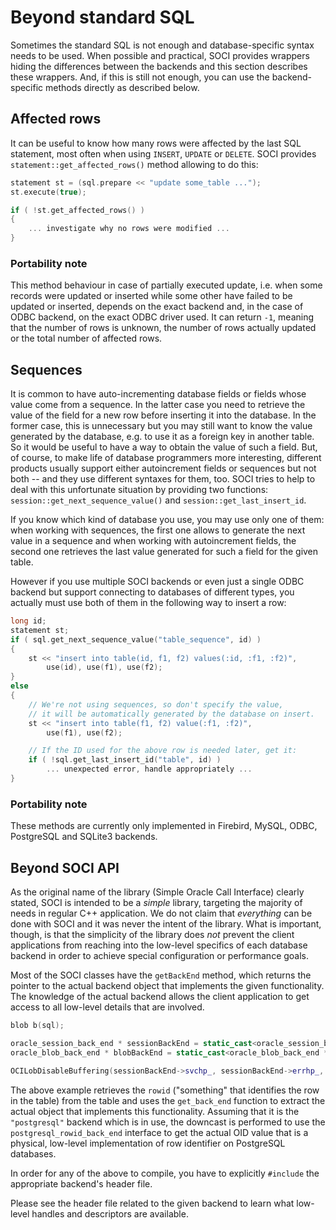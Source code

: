 # Beyond standard SQL

Sometimes the standard SQL is not enough and database-specific syntax needs to be used.
When possible and practical, SOCI provides wrappers hiding the differences between the backends and this section describes these wrappers.
And, if this is still not enough, you can use the backend-specific methods directly as described below.

## Affected rows

It can be useful to know how many rows were affected by the last SQL statement, most often when using `INSERT`, `UPDATE` or `DELETE`.
SOCI provides `statement::get_affected_rows()` method allowing to do this:

```cpp
statement st = (sql.prepare << "update some_table ...");
st.execute(true);

if ( !st.get_affected_rows() )
{
    ... investigate why no rows were modified ...
}
```

### Portability note

This method behaviour in case of partially executed update, i.e. when some records were updated or inserted while some other have failed to be updated or inserted, depends on the exact backend and, in the case of ODBC backend, on the exact ODBC driver used.
It can return `-1`, meaning that the number of rows is unknown, the number of rows actually updated or the total number of affected rows.

## Sequences

It is common to have auto-incrementing database fields or fields whose value come from a sequence.
In the latter case you need to retrieve the value of the field for a new row before inserting it into the database.
In the former case, this is unnecessary but you may still want to know the value generated by the database, e.g. to use it as a foreign key in another table.
So it would be useful to have a way to obtain the value of such a field.
But, of course, to make life of database programmers more interesting, different products usually support either autoincrement fields or sequences but not both -- and they use different syntaxes for them, too.
SOCI tries to help to deal with this unfortunate situation by providing two functions: `session::get_next_sequence_value()` and `session::get_last_insert_id`.

If you know which kind of database you use, you may use only one of them: when working with sequences, the first one allows to generate the next value in a sequence and when working with autoincrement fields, the second one retrieves the last value generated for such a field for the given table.

However if you use multiple SOCI backends or even just a single ODBC backend but support connecting to databases of different types, you actually must use both of them in the following way to insert a row:

```cpp
long id;
statement st;
if ( sql.get_next_sequence_value("table_sequence", id) )
{
    st << "insert into table(id, f1, f2) values(:id, :f1, :f2)",
        use(id), use(f1), use(f2);
}
else
{
    // We're not using sequences, so don't specify the value,
    // it will be automatically generated by the database on insert.
    st << "insert into table(f1, f2) value(:f1, :f2)",
        use(f1), use(f2);

    // If the ID used for the above row is needed later, get it:
    if ( !sql.get_last_insert_id("table", id) )
        ... unexpected error, handle appropriately ...
}
```

### Portability note

These methods are currently only implemented in Firebird, MySQL, ODBC, PostgreSQL and SQLite3 backends.

## Beyond SOCI API

As the original name of the library (Simple Oracle Call Interface) clearly stated, SOCI is intended to be a *simple* library, targeting the majority of needs in regular C++ application.
We do not claim that *everything* can be done with SOCI and it was never the intent of the library.
What is important, though, is that the simplicity of the
library does *not* prevent the client applications from reaching into the low-level specifics of each database backend in order to achieve special configuration or performance goals.

Most of the SOCI classes have the `getBackEnd` method, which returns the pointer to the actual backend object that implements the given functionality.
The knowledge of the actual backend allows the client application to get access to all low-level details that are involved.

```cpp
blob b(sql);

oracle_session_back_end * sessionBackEnd = static_cast<oracle_session_back_end *>(sql.get_back_end());
oracle_blob_back_end * blobBackEnd = static_cast<oracle_blob_back_end *>(b.get_back_end());

OCILobDisableBuffering(sessionBackEnd->svchp_, sessionBackEnd->errhp_, blobBackEnd->lobp_);
```

The above example retrieves the `rowid` ("something" that identifies the row in the table) from the table and uses the `get_back_end` function to extract the actual object that implements this functionality.
Assuming that it is the `"postgresql"` backend which is in use, the downcast is performed to use the `postgresql_rowid_back_end` interface to get the actual OID value that is a physical, low-level implementation of row identifier on PostgreSQL databases.

In order for any of the above to compile, you have to explicitly `#include` the appropriate backend's header file.

Please see the header file related to the given backend to learn what low-level handles and descriptors are available.